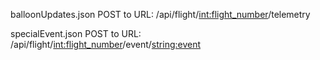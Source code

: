 balloonUpdates.json
POST to URL: /api/flight/<int:flight_number>/telemetry

specialEvent.json
POST to URL: /api/flight/<int:flight_number>/event/<string:event>